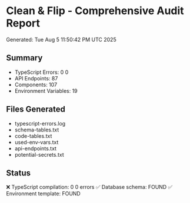 # Clean & Flip - Comprehensive Audit Report
Generated: Tue Aug  5 11:50:42 PM UTC 2025

## Summary
- TypeScript Errors: 0
0
- API Endpoints: 87
- Components: 107
- Environment Variables: 19

## Files Generated
- typescript-errors.log
- schema-tables.txt
- code-tables.txt
- used-env-vars.txt
- api-endpoints.txt
- potential-secrets.txt

## Status
❌ TypeScript compilation: 0
0 errors
✅ Database schema: FOUND
✅ Environment template: FOUND
